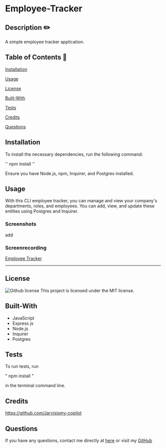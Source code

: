 # Employee-Tracker

  ## Description  ✏️
A simple employee tracker application.
  
  ## Table of Contents 📖
  
  [Installation](#installation)

  [Usage](#usage)

  [License](#license)

  [Built-With](#Built-With)

  [Tests](#tests) 

  [Credits](#credits)

  [Questions](#questions)
  
  ## Installation 

To install the necessary dependencies, run the following command:

''
npm install
''

Ensure you have Node.js, npm, Inquirer, and Postgres installed.

  
  ## Usage 

 With this CLI employee tracker, you can manage and view your company's departments, roles, and employees. You can add, view, and update these entities using Postgres and Inquirer.


### Screenshots

add

### Screenrecording

[Employee Tracker](add)

______________________________________________________________________________

## License

   ![Github license](https://img.shields.io/badge/license-MIT-blue.svg)
  This project is licensed under the MIT license.
  
## Built-With

- JavaScript
- Express js 
- Node.js
- Inquirer
- Postgres

## Tests 

To run tests, run 

" npm install "

in the terminal command line.
  

## Credits 

https://github.com/Jarvisismy-copilot

 ## Questions 
  
  If you have any questions, contact me directly at [here](mailto:Chelseajarvis3301@icloud.com)
  or visit my [GitHub](https://github.com/Jarvisismy-copilot)

